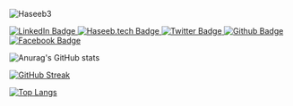 ![Haseeb3](https://user-images.githubusercontent.com/42865210/164467407-c5bc59de-1c4f-4c62-9a41-4834395abe98.png)



<div id="badges">
  </a>
   <a href="https://www.linkedin.com/in/haseebnk/">
    <img src="https://img.shields.io/badge/LinkedIn-blue?style=for-the-badge&logo=linkedin&logoColor=white" alt="LinkedIn Badge"/>
  </a>
  
  <a href="https://haseeb.tech/#/home">
    <img src="https://img.shields.io/badge/Haseeb.tech-blueviolet?style=for-the-badge&logo=linkedin&logoColor=white" alt="Haseeb.tech Badge"/>
  </a>
 <a href="https://twitter.com/haseebnk">
    <img src="https://img.shields.io/badge/twitter-blue?style=for-the-badge&logo=twitter&logoColor=white" alt="Twitter Badge"/>
  </a>
 
   <a href="https://github.com/haseebnk">
    <img src="https://img.shields.io/badge/Github-black?style=for-the-badge&logo=twitter&logoColor=white" alt="Github Badge"/>
  </a>
   <a href="https://www.facebook.com/malikhaseebnawaz">
      <img src="https://img.shields.io/badge/Facebook-blue?style=for-the-badge&logo=twitter&logoColor=white" alt="Facebook Badge"/>
  </a>
   
</div>






![Anurag's GitHub stats](https://github-readme-stats.vercel.app/api?username=haseebnk&show_icons=true&theme=radical)

[![GitHub Streak](http://github-readme-streak-stats.herokuapp.com?user=haseebnk&theme=nightowl&date_format=M%20j%5B%2C%20Y%5D)](https://git.io/streak-stats)

[![Top Langs](https://github-readme-stats.vercel.app/api/top-langs/?username=haseebnk&layout=default)](https://github.com/haseebnk/github-readme-stats)
